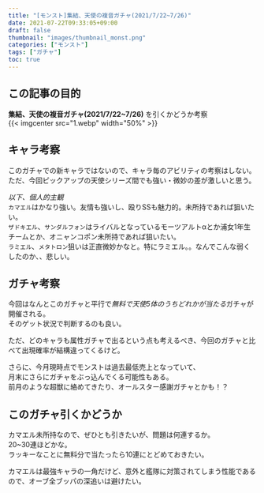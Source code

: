 ```yaml
---
title: "[モンスト]集結、天使の複音ガチャ(2021/7/22~7/26)"
date: 2021-07-22T09:33:05+09:00
draft: false
thumbnail: "images/thumbnail_monst.png"
categories: ["モンスト"]
tags: ["ガチャ"]
toc: true
---
```


## この記事の目的
**集結、天使の複音ガチャ(2021/7/22~7/26)**
を引くかどうか考察  
{{< imgcenter src="1.webp" width="50%" >}}  
  

## キャラ考察
このガチャでの新キャラではないので、キャラ毎のアビリティの考察はしない。  
ただ、今回ピックアップの天使シリーズ間でも強い・微妙の差が激しいと思う。  
  
*以下、個人的主観*  
`カマエル`はかなり強い。友情も強いし、殴りSSも魅力的。未所持であれば狙いたい。  
`ザドキエル`、`サンダルフォン`はライバルとなっているモーツアルトαとか浦女1年生チームとか、オニャンコポン未所持であれば狙いたい。  
`ラミエル`、`メタトロン`狙いは正直微妙かなと。特にラミエル。。なんでこんな弱くしたのか、、悲しい。  
  

## ガチャ考察
今回はなんとこのガチャと平行で*無料で天使5体のうちどれかが当たる*ガチャが開催される。  
そのゲット状況で判断するのも良い。  
  
ただ、どのキャラも属性ガチャで出るという点も考えるべき、今回のガチャと比べて出現確率が結構違ってくるけど。  
  
さらに、今月現時点でモンストは過去最低売上となっていて、  
月末にさらにガチャをぶっ込んでくる可能性もある。  
前月のような超獣に絡めてきたり、オールスター感謝ガチャとかも！？  


## このガチャ引くかどうか
カマエル未所持なので、ぜひとも引きたいが、問題は何連するか。  
20~30連ほどかな。  
ラッキーなことに無料分で当たったら10連にとどめておきたい。  
  
カマエルは最強キャラの一角だけど、意外と艦隊に対策されてしまう性能であるので、オーブ全ブッパの深追いは避けたい。  
  

  
